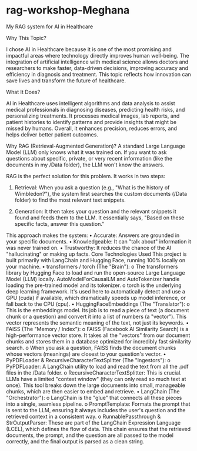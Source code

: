 # rag-workshop-Meghana
My RAG system for AI in Healthcare

Why This Topic?

I chose AI in Healthcare because it is one of the most promising and impactful areas where technology directly improves human well-being. The integration of artificial intelligence with medical science allows doctors and researchers to make faster, data-driven decisions, improving accuracy and efficiency in diagnosis and treatment. This topic reflects how innovation can save lives and transform the future of healthcare.

What It Does?

AI in Healthcare uses intelligent algorithms and data analysis to assist medical professionals in diagnosing diseases, predicting health risks, and personalizing treatments. It processes medical images, lab reports, and patient histories to identify patterns and provide insights that might be missed by humans. Overall, it enhances precision, reduces errors, and helps deliver better patient outcomes.

Why RAG (Retrieval-Augmented Generation)?
A standard Large Language Model (LLM) only knows what it was trained on. If you want to ask questions about specific, private, or very recent information (like the documents in my /Data folder), the LLM won't know the answers.

RAG is the perfect solution for this problem. It works in two steps:

1.	Retrieval: When you ask a question (e.g., "What is the history of Wimbledon?"), the system first searches the custom documents (/Data folder) to find the most relevant text snippets.

2.	Generation: It then takes your question and the relevant snippets it found and feeds them to the LLM. It essentially says, "Based on these specific facts, answer this question."

This approach makes the system:
•	Accurate: Answers are grounded in your specific documents.
•	Knowledgeable: It can "talk about" information it was never trained on.
•	Trustworthy: It reduces the chance of the AI "hallucinating" or making up facts.
Core Technologies Used
This project is built primarily with LangChain and Hugging Face, running 100% locally on your machine.
•	transformers / torch (The "Brain"):
o	The transformers library by Hugging Face to load and run the open-source Large Language Model (LLM) locally. AutoModelForCausalLM and AutoTokenizer handle loading the pre-trained model and its tokenizer.
o	torch is the underlying deep learning framework. It's used here to automatically detect and use a GPU (cuda) if available, which dramatically speeds up model inference, or fall back to the CPU (cpu).
•	HuggingFaceEmbeddings (The "Translator"):
o	This is the embeddings model. Its job is to read a piece of text (a document chunk or a question) and convert it into a list of numbers (a "vector"). This vector represents the semantic meaning of the text, not just its keywords.
•	FAISS (The "Memory / Index"):
o	FAISS (Facebook AI Similarity Search) is a high-performance vector store. It takes all the "vectors" from our document chunks and stores them in a database optimized for incredibly fast similarity search.
o	When you ask a question, FAISS finds the document chunks whose vectors (meanings) are closest to your question's vector.
•	PyPDFLoader & RecursiveCharacterTextSplitter (The "Ingestors"):
o	PyPDFLoader: A LangChain utility to load and read the text from all the .pdf files in the /Data folder.
o	RecursiveCharacterTextSplitter: This is crucial. LLMs have a limited "context window" (they can only read so much text at once). This tool breaks down the large documents into small, manageable chunks, which are then easier to embed and retrieve.
•	LangChain (The "Orchestrator"):
o	LangChain is the "glue" that connects all these pieces into a single, seamless pipeline.
o	PromptTemplate: Formats the prompt that is sent to the LLM, ensuring it always includes the user's question and the retrieved context in a consistent way.
o	RunnablePassthrough & StrOutputParser: These are part of the LangChain Expression Language (LCEL), which defines the flow of data. This chain ensures that the retrieved documents, the prompt, and the question are all passed to the model correctly, and the final output is parsed as a clean string.

